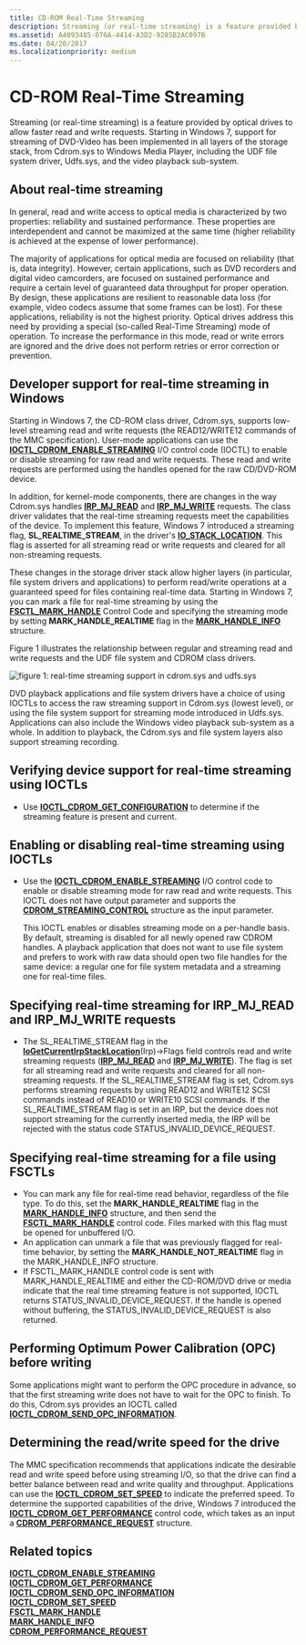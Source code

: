 ```yaml
---
title: CD-ROM Real-Time Streaming
description: Streaming (or real-time streaming) is a feature provided by optical drives to allow faster read and write requests.
ms.assetid: A4093485-076A-4414-A3D2-9285B2AC097B
ms.date: 04/20/2017
ms.localizationpriority: medium
---
```


# <span id="storage.cd-rom_real-time_streaming_"></span>CD-ROM Real-Time Streaming


Streaming (or real-time streaming) is a feature provided by optical drives to allow faster read and write requests. Starting in Windows 7, support for streaming of DVD-Video has been implemented in all layers of the storage stack, from Cdrom.sys to Windows Media Player, including the UDF file system driver, Udfs.sys, and the video playback sub-system.

## <span id="About_real-time_streaming_"></span><span id="about_real-time_streaming_"></span><span id="ABOUT_REAL-TIME_STREAMING_"></span>About real-time streaming


In general, read and write access to optical media is characterized by two properties: reliability and sustained performance. These properties are interdependent and cannot be maximized at the same time (higher reliability is achieved at the expense of lower performance).

The majority of applications for optical media are focused on reliability (that is, data integrity). However, certain applications, such as DVD recorders and digital video camcorders, are focused on sustained performance and require a certain level of guaranteed data throughput for proper operation. By design, these applications are resilient to reasonable data loss (for example, video codecs assume that some frames can be lost). For these applications, reliability is not the highest priority. Optical drives address this need by providing a special (so-called Real-Time Streaming) mode of operation. To increase the performance in this mode, read or write errors are ignored and the drive does not perform retries or error correction or prevention.

## <span id="Developer_support_for_real-time_streaming_in_Windows"></span><span id="developer_support_for_real-time_streaming_in_windows"></span><span id="DEVELOPER_SUPPORT_FOR_REAL-TIME_STREAMING_IN_WINDOWS"></span>Developer support for real-time streaming in Windows


Starting in Windows 7, the CD-ROM class driver, Cdrom.sys, supports low-level streaming read and write requests (the READ12/WRITE12 commands of the MMC specification). User-mode applications can use the [**IOCTL\_CDROM\_ENABLE\_STREAMING**](https://msdn.microsoft.com/library/windows/hardware/gg441241) I/O control code (IOCTL) to enable or disable streaming for raw read and write requests. These read and write requests are performed using the handles opened for the raw CD/DVD-ROM device.

In addition, for kernel-mode components, there are changes in the way Cdrom.sys handles [**IRP\_MJ\_READ**](https://msdn.microsoft.com/library/windows/hardware/ff550794) and [**IRP\_MJ\_WRITE**](https://msdn.microsoft.com/library/windows/hardware/ff550819) requests. The class driver validates that the real-time streaming requests meet the capabilities of the device. To implement this feature, Windows 7 introduced a streaming flag, **SL\_REALTIME\_STREAM**, in the driver's [**IO\_STACK\_LOCATION**](https://msdn.microsoft.com/library/windows/hardware/ff550659). This flag is asserted for all streaming read or write requests and cleared for all non-streaming requests.

These changes in the storage driver stack allow higher layers (in particular, file system drivers and applications) to perform read/write operations at a guaranteed speed for files containing real-time data. Starting in Windows 7, you can mark a file for real-time streaming by using the [**FSCTL\_MARK\_HANDLE**](https://msdn.microsoft.com/library/windows/desktop/aa364576) Control Code and specifying the streaming mode by setting **MARK\_HANDLE\_REALTIME** flag in the [**MARK\_HANDLE\_INFO**](https://msdn.microsoft.com/library/windows/desktop/aa365229) structure.

Figure 1 illustrates the relationship between regular and streaming read and write requests and the UDF file system and CDROM class drivers.

![figure 1: real-time streaming support in cdrom.sys and udfs.sys](images/cdromstreaming.png)

DVD playback applications and file system drivers have a choice of using IOCTLs to access the raw streaming support in Cdrom.sys (lowest level), or using the file system support for streaming mode introduced in Udfs.sys. Applications can also include the Windows video playback sub-system as a whole. In addition to playback, the Cdrom.sys and file system layers also support streaming recording.

## <span id="Verifying_device_support_for_real-time_streaming_using_IOCTLs"></span><span id="verifying_device_support_for_real-time_streaming_using_ioctls"></span><span id="VERIFYING_DEVICE_SUPPORT_FOR_REAL-TIME_STREAMING_USING_IOCTLS"></span>Verifying device support for real-time streaming using IOCTLs


-   Use [**IOCTL\_CDROM\_GET\_CONFIGURATION**](https://msdn.microsoft.com/library/windows/hardware/ff559334) to determine if the streaming feature is present and current.

## <span id="Enabling_or_disabling_real-time_streaming_using_IOCTLs"></span><span id="enabling_or_disabling_real-time_streaming_using_ioctls"></span><span id="ENABLING_OR_DISABLING_REAL-TIME_STREAMING_USING_IOCTLS"></span>Enabling or disabling real-time streaming using IOCTLs


-   Use the [**IOCTL\_CDROM\_ENABLE\_STREAMING**](https://msdn.microsoft.com/library/windows/hardware/gg441241) I/O control code to enable or disable streaming mode for raw read and write requests. This IOCTL does not have output parameter and supports the [**CDROM\_STREAMING\_CONTROL**](https://msdn.microsoft.com/library/windows/hardware/gg441238) structure as the input parameter.

    This IOCTL enables or disables streaming mode on a per-handle basis. By default, streaming is disabled for all newly opened raw CDROM handles. A playback application that does not want to use file system and prefers to work with raw data should open two file handles for the same device: a regular one for file system metadata and a streaming one for real-time files.

## <span id="Specifying_real-time_streaming_for_IRP_MJ_READ_and_IRP_MJ_WRITE_requests"></span><span id="specifying_real-time_streaming_for_irp_mj_read_and_irp_mj_write_requests"></span><span id="SPECIFYING_REAL-TIME_STREAMING_FOR_IRP_MJ_READ_AND_IRP_MJ_WRITE_REQUESTS"></span>Specifying real-time streaming for IRP\_MJ\_READ and IRP\_MJ\_WRITE requests


-   The SL\_REALTIME\_STREAM flag in the [**IoGetCurrentIrpStackLocation**](https://msdn.microsoft.com/library/windows/hardware/ff549174)(Irp)-&gt;Flags field controls read and write streaming requests ([**IRP\_MJ\_READ**](https://msdn.microsoft.com/library/windows/hardware/ff549327) and [**IRP\_MJ\_WRITE**](https://msdn.microsoft.com/library/windows/hardware/ff549427)). The flag is set for all streaming read and write requests and cleared for all non-streaming requests. If the SL\_REALTIME\_STREAM flag is set, Cdrom.sys performs streaming requests by using READ12 and WRITE12 SCSI commands instead of READ10 or WRITE10 SCSI commands. If the SL\_REALTIME\_STREAM flag is set in an IRP, but the device does not support streaming for the currently inserted media, the IRP will be rejected with the status code STATUS\_INVALID\_DEVICE\_REQUEST.

## <span id="Specifying_real-time_streaming_for_a_file_using_FSCTLs"></span><span id="specifying_real-time_streaming_for_a_file_using_fsctls"></span><span id="SPECIFYING_REAL-TIME_STREAMING_FOR_A_FILE_USING_FSCTLS"></span>Specifying real-time streaming for a file using FSCTLs


-   You can mark any file for real-time read behavior, regardless of the file type. To do this, set the **MARK\_HANDLE\_REALTIME** flag in the [**MARK\_HANDLE\_INFO**](https://msdn.microsoft.com/library/windows/desktop/aa365229) structure, and then send the [**FSCTL\_MARK\_HANDLE**](https://msdn.microsoft.com/library/windows/desktop/aa364576) control code. Files marked with this flag must be opened for unbuffered I/O.
-   An application can unmark a file that was previously flagged for real-time behavior, by setting the **MARK\_HANDLE\_NOT\_REALTIME** flag in the MARK\_HANDLE\_INFO structure.
-   If FSCTL\_MARK\_HANDLE control code is sent with MARK\_HANDLE\_REALTIME and either the CD-ROM/DVD drive or media indicate that the real time streaming feature is not supported, IOCTL returns STATUS\_INVALID\_DEVICE\_REQUEST. If the handle is opened without buffering, the STATUS\_INVALID\_DEVICE\_REQUEST is also returned.

## <span id="Performing_Optimum_Power_Calibration__OPC__before_writing"></span><span id="performing_optimum_power_calibration__opc__before_writing"></span><span id="PERFORMING_OPTIMUM_POWER_CALIBRATION__OPC__BEFORE_WRITING"></span>Performing Optimum Power Calibration (OPC) before writing


Some applications might want to perform the OPC procedure in advance, so that the first streaming write does not have to wait for the OPC to finish. To do this, Cdrom.sys provides an IOCTL called [**IOCTL\_CDROM\_SEND\_OPC\_INFORMATION**](https://msdn.microsoft.com/library/windows/hardware/gg441243).

## <span id="Determining_the_read_write_speed_for_the_drive"></span><span id="determining_the_read_write_speed_for_the_drive"></span><span id="DETERMINING_THE_READ_WRITE_SPEED_FOR_THE_DRIVE"></span>Determining the read/write speed for the drive


The MMC specification recommends that applications indicate the desirable read and write speed before using streaming I/O, so that the drive can find a better balance between read and write quality and throughput. Applications can use the [**IOCTL\_CDROM\_SET\_SPEED**](https://msdn.microsoft.com/library/windows/hardware/ff559381) to indicate the preferred speed. To determine the supported capabilities of the drive, Windows 7 introduced the [**IOCTL\_CDROM\_GET\_PERFORMANCE**](https://msdn.microsoft.com/library/windows/hardware/gg441242) control code, which takes as an input a [**CDROM\_PERFORMANCE\_REQUEST**](https://msdn.microsoft.com/library/windows/hardware/gg441233) structure.

## <span id="related_topics"></span>Related topics
[**IOCTL\_CDROM\_ENABLE\_STREAMING**](https://msdn.microsoft.com/library/windows/hardware/gg441241)  
[**IOCTL\_CDROM\_GET\_PERFORMANCE**](https://msdn.microsoft.com/library/windows/hardware/gg441242)  
[**IOCTL\_CDROM\_SEND\_OPC\_INFORMATION**](https://msdn.microsoft.com/library/windows/hardware/gg441243)  
[**IOCTL\_CDROM\_SET\_SPEED**](https://msdn.microsoft.com/library/windows/hardware/ff559381)  
[**FSCTL\_MARK\_HANDLE**](https://msdn.microsoft.com/library/windows/desktop/aa364576)  
[**MARK\_HANDLE\_INFO**](https://msdn.microsoft.com/library/windows/desktop/aa365229)  
[**CDROM\_PERFORMANCE\_REQUEST**](https://msdn.microsoft.com/library/windows/hardware/gg441233)  




